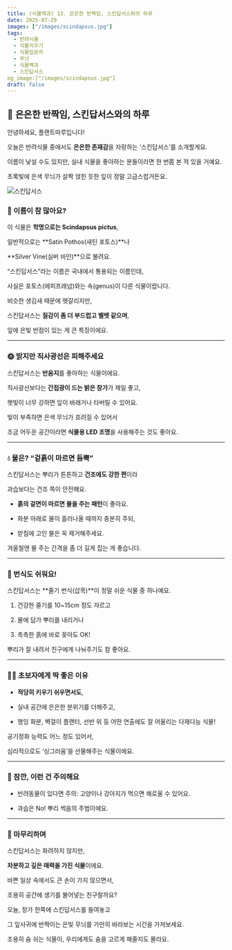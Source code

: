 ```yaml
---
title: (식물백과) 13. 은은한 반짝임, 스킨답서스와의 하루
date: 2025-07-29
images: ["/images/scindapsus.jpg"]
tags:
  - 반려식물
  - 식물키우기
  - 식물입문자
  - 무늬
  - 식물백과
  - 스킨답서스
og_image:["/images/scindapsus.jpg"]
draft: false
---
```


## 🌿 은은한 반짝임, 스킨답서스와의 하루
 

안녕하세요, 플랜트마루입니다!

오늘은 반려식물 중에서도 **은은한 존재감**을 자랑하는 ‘스킨답서스’를 소개할게요.

이름이 낯설 수도 있지만, 실내 식물을 좋아하는 분들이라면 한 번쯤 본 적 있을 거예요.

초록빛에 은색 무늬가 살짝 얹힌 듯한 잎이 정말 고급스럽거든요.

![스킨답서스](/images/scindapsus.jpg)

### **🍃 이름이 참 많아요?**

이 식물은 **학명으로는 Scindapsus pictus**,

일반적으로는 **Satin Pothos(새틴 포토스)**나

**Silver Vine(실버 바인)**으로 불려요.

  
“스킨답서스”라는 이름은 국내에서 통용되는 이름인데,

사실은 포토스(에피프레넘)와는 속(genus)이 다른 식물이랍니다.

비슷한 생김새 때문에 헷갈리지만,

스킨답서스는 **질감이 좀 더 부드럽고 벨벳 같으며**,

잎에 은빛 반점이 있는 게 큰 특징이에요.

---

### **🌞 밝지만 직사광선은 피해주세요**

  

스킨답서스는 **반음지**를 좋아하는 식물이에요.

직사광선보다는 **간접광이 드는 밝은 창가**가 제일 좋고,

햇빛이 너무 강하면 잎이 바래거나 타버릴 수 있어요.

  

빛이 부족하면 은색 무늬가 흐려질 수 있어서

조금 어두운 공간이라면 **식물용 LED 조명**을 사용해주는 것도 좋아요.

---

### **💧 물은? “겉흙이 마르면 듬뿍”**

  

스킨답서스는 뿌리가 튼튼하고 **건조에도 강한 편**이라

과습보다는 건조 쪽이 안전해요.

- **흙의 겉면이 마르면 물을 주는 패턴**이 좋아요.
    
- 화분 아래로 물이 흘러나올 때까지 충분히 주되,
    
- 받침에 고인 물은 꼭 제거해주세요.
    

  

겨울철엔 물 주는 간격을 좀 더 길게 잡는 게 좋습니다.

---

### **🌱 번식도 쉬워요!**

  

스킨답서스는 **줄기 번식(삽목)**이 정말 쉬운 식물 중 하나예요.

1. 건강한 줄기를 10~15cm 정도 자르고
    
2. 물에 담가 뿌리를 내리거나
    
3. 촉촉한 흙에 바로 꽂아도 OK!
    

뿌리가 잘 내려서 친구에게 나눠주기도 참 좋아요.

---

### **🧑‍🌾 초보자에게 딱 좋은 이유**

- **적당히 키우기 쉬우면서도**,
    
- 실내 공간에 은은한 분위기를 더해주고,
    
- 행잉 화분, 벽걸이 플랜터, 선반 위 등 어떤 연출에도 잘 어울리는 다재다능 식물!
    

  

공기정화 능력도 어느 정도 있어서,

심리적으로도 ‘싱그러움’을 선물해주는 식물이에요.

---

### **📌 잠깐, 이런 건 주의해요**

- 반려동물이 있다면 주의: 고양이나 강아지가 먹으면 해로울 수 있어요.
    
- 과습은 No! 뿌리 썩음의 주범이에요.
    

---

### **🌿 마무리하며**

  

스킨답서스는 화려하지 않지만,

**차분하고 깊은 매력을 가진 식물**이에요.

바쁜 일상 속에서도 큰 손이 가지 않으면서,

조용히 공간에 생기를 불어넣는 친구랄까요?

  

오늘, 창가 한쪽에 스킨답서스를 들여놓고

그 잎사귀에 반짝이는 은빛 무늬를 가만히 바라보는 시간을 가져보세요.

조용히 숨 쉬는 식물이, 우리에게도 숨을 고르게 해줄지도 몰라요.